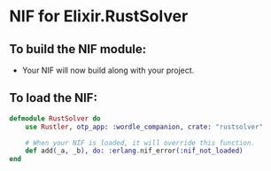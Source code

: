 # NIF for Elixir.RustSolver

## To build the NIF module:

- Your NIF will now build along with your project.

## To load the NIF:

```elixir
defmodule RustSolver do
    use Rustler, otp_app: :wordle_companion, crate: "rustsolver"

    # When your NIF is loaded, it will override this function.
    def add(_a, _b), do: :erlang.nif_error(:nif_not_loaded)
end
```
